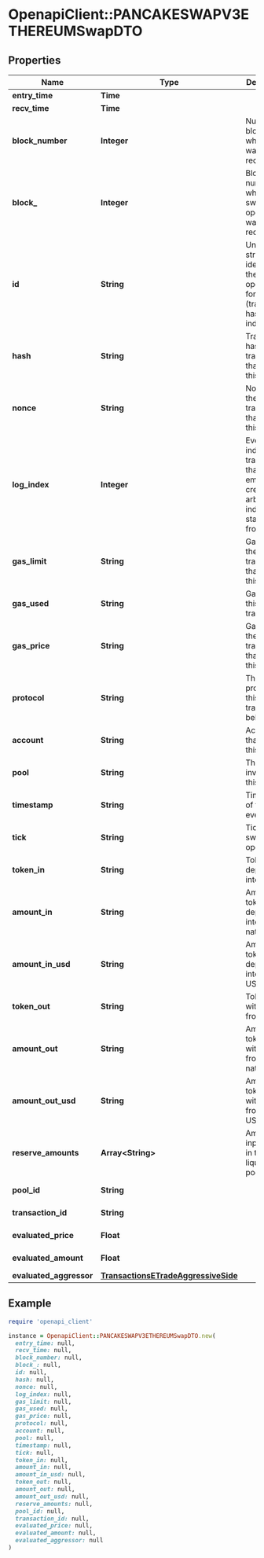 # OpenapiClient::PANCAKESWAPV3ETHEREUMSwapDTO

## Properties

| Name | Type | Description | Notes |
| ---- | ---- | ----------- | ----- |
| **entry_time** | **Time** |  | [optional] |
| **recv_time** | **Time** |  | [optional] |
| **block_number** | **Integer** | Number of block in which entity was recorded. | [optional] |
| **block_** | **Integer** | Block number in which the swap operation was recorded. | [optional] |
| **id** | **String** | Unique string identifier of the swap operation, format: (transaction hash)-(log index). | [optional] |
| **hash** | **String** | Transaction hash of the transaction that emitted this event. | [optional] |
| **nonce** | **String** | Nonce of the transaction that emitted this event. | [optional] |
| **log_index** | **Integer** | Event log index. For transactions that don&#39;t emit event, create arbitrary index starting from 0. | [optional] |
| **gas_limit** | **String** | Gas limit of the transaction that emitted this event. | [optional] |
| **gas_used** | **String** | Gas used in this transaction. | [optional] |
| **gas_price** | **String** | Gas price of the transaction that emitted this event. | [optional] |
| **protocol** | **String** | The protocol this transaction belongs to. | [optional] |
| **account** | **String** | Account that emitted this event. | [optional] |
| **pool** | **String** | The pool involving this event. | [optional] |
| **timestamp** | **String** | Timestamp of this event. | [optional] |
| **tick** | **String** | Tick of the swap operation. | [optional] |
| **token_in** | **String** | Token deposited into pool. | [optional] |
| **amount_in** | **String** | Amount of token deposited into pool in native units. | [optional] |
| **amount_in_usd** | **String** | Amount of token deposited into pool in USD. | [optional] |
| **token_out** | **String** | Token withdrawn from pool. | [optional] |
| **amount_out** | **String** | Amount of token withdrawn from pool in native units. | [optional] |
| **amount_out_usd** | **String** | Amount of token withdrawn from pool in USD. | [optional] |
| **reserve_amounts** | **Array&lt;String&gt;** | Amount of input tokens in the liquidity pool. | [optional] |
| **pool_id** | **String** |  | [optional][readonly] |
| **transaction_id** | **String** |  | [optional][readonly] |
| **evaluated_price** | **Float** |  | [optional][readonly] |
| **evaluated_amount** | **Float** |  | [optional][readonly] |
| **evaluated_aggressor** | [**TransactionsETradeAggressiveSide**](TransactionsETradeAggressiveSide.md) |  | [optional] |

## Example

```ruby
require 'openapi_client'

instance = OpenapiClient::PANCAKESWAPV3ETHEREUMSwapDTO.new(
  entry_time: null,
  recv_time: null,
  block_number: null,
  block_: null,
  id: null,
  hash: null,
  nonce: null,
  log_index: null,
  gas_limit: null,
  gas_used: null,
  gas_price: null,
  protocol: null,
  account: null,
  pool: null,
  timestamp: null,
  tick: null,
  token_in: null,
  amount_in: null,
  amount_in_usd: null,
  token_out: null,
  amount_out: null,
  amount_out_usd: null,
  reserve_amounts: null,
  pool_id: null,
  transaction_id: null,
  evaluated_price: null,
  evaluated_amount: null,
  evaluated_aggressor: null
)
```

